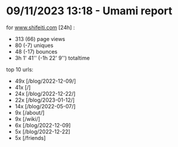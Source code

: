 # 09/11/2023 13:18 - Umami report
for www.shifeiti.com [24h] :

 - 313 (66) page views
 - 80 (-7) uniques
 - 48 (-17) bounces
 - 3h 1' 41'' (-1h 22' 9'') totaltime


top 10 urls:
 - 49x [/blog/2022-12-09/]
 - 41x [/]
 - 24x [/blog/2022-12-22/]
 - 22x [/blog/2023-01-12/]
 - 14x [/blog/2022-05-07/]
 - 9x [/about/]
 - 9x [/wiki/]
 - 6x [/blog/2022-12-09]
 - 5x [/blog/2022-12-22]
 - 5x [/friends]


